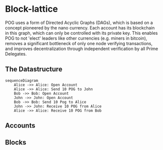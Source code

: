 # Block-lattice

POG uses a form of Directed Acyclic Graphs (DAGs), which is based on a concept pioneered by the nano currency.
Each account has its blockchain in this graph, which can only be controlled with its private key. This enables POG to not 'elect' leaders like other currencies (e.g. miners in bitcoin), removes a significant bottleneck of only one node verifying transactions, and improves decentralization through independent verification by all Prime Delegates.

## The Datastructure

```mermaid
sequenceDiagram
    Alice ->> Alice: Open Account
    Alice ->> Alice: Send 10 POG to John
    Bob ->> Bob: Open Account
    John ->> John: Open Account
    Bob ->> Bob: Send 10 Pog to Alice
    John ->> John: Receive 10 POG from Alice
    Alice ->> Alice: Receive 10 POG from Bob
```

## Accounts

## Blocks
